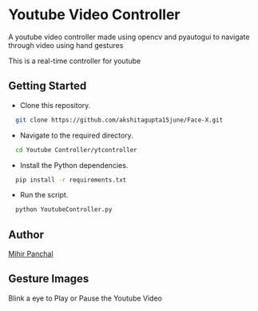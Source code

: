 # Youtube Video Controller 
A youtube video controller made using opencv and pyautogui to navigate through video using hand gestures


This is a real-time controller for youtube


## Getting Started

* Clone this repository.
```bash
  git clone https://github.com/akshitagupta15june/Face-X.git
```
* Navigate to the required directory.
```bash
  cd Youtube Controller/ytcontroller
```
* Install the Python dependencies.

```bash
  pip install -r requirements.txt
```
* Run the script.
```bash
  python YoutubeController.py
```
## Author

[Mihir Panchal](https://www.github.com/MihirRajeshPanchal)


## Gesture Images

Blink a eye to Play or Pause the Youtube Video